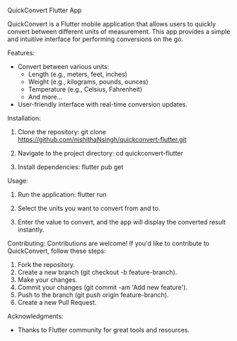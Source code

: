 QuickConvert Flutter App

QuickConvert is a Flutter mobile application that allows users to quickly convert between different units of measurement. This app provides a simple and intuitive interface for performing conversions on the go.

Features:
- Convert between various units:
    - Length (e.g., meters, feet, inches)
    - Weight (e.g., kilograms, pounds, ounces)
    - Temperature (e.g., Celsius, Fahrenheit)
    - And more...
- User-friendly interface with real-time conversion updates.

Installation:
1. Clone the repository:
   git clone https://github.com/nishithaNsingh/quickconvert-flutter.git

2. Navigate to the project directory:
   cd quickconvert-flutter

3. Install dependencies:
   flutter pub get

Usage:
1. Run the application:
   flutter run

2. Select the units you want to convert from and to.
3. Enter the value to convert, and the app will display the converted result instantly.

Contributing:
Contributions are welcome! If you'd like to contribute to QuickConvert, follow these steps:
1. Fork the repository.
2. Create a new branch (git checkout -b feature-branch).
3. Make your changes.
4. Commit your changes (git commit -am 'Add new feature').
5. Push to the branch (git push origin feature-branch).
6. Create a new Pull Request.


Acknowledgments:
- Thanks to Flutter community for great tools and resources.



